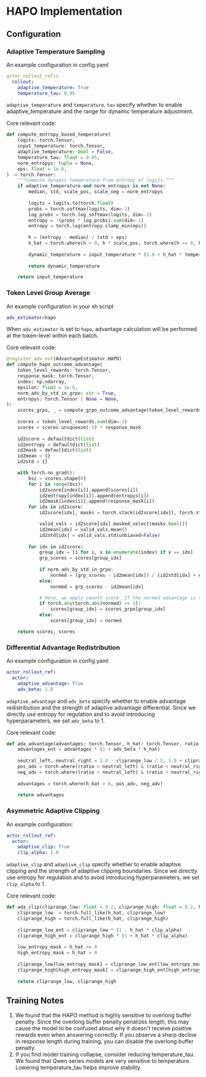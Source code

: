 # HAPO Implementation

## Configuration

### Adaptive Temperature Sampling

An example configuration in config.yaml

```yaml
actor_rollout_ref::
  rollout:
    adaptive_temperature: True
    temperature_tau: 0.05
```

`adaptive_temperature` and `temperature_tau` specify whether to enable adaptive_temperature and the range for dynamic temperature adjustment.

Core relevant code:

```python
def compute_entropy_based_temperature(
    logits: torch.Tensor,
    input_temperature: torch.Tensor,
    adaptive_temperature: bool = False,
    temperature_tau: float = 0.05,
    norm_entropys: tuple = None,
    eps: float = 1e-6,
) -> torch.Tensor:
    """Compute dynamic temperature from entropy of logits."""
    if adaptive_temperature and norm_entropys is not None:
        median, std, scale_pos, scale_neg = norm_entropys
      
        logits = logits.to(torch.float)
        probs = torch.softmax(logits, dim=-1)
        log_probs = torch.log_softmax(logits, dim=-1)
        entropy = -(probs * log_probs).sum(dim=-1)
        entropy = torch.log(entropy.clamp_min(eps))
                  
        h = (entropy - median) / (std + eps)
        h_hat = torch.where(h > 0, h * scale_pos, torch.where(h <= 0, h * scale_neg, torch.zeros_like(h))).clamp(-1, 1)
                  
        dynamic_temperature = input_temperature * (1.0 + h_hat * temperature_tau)
                  
        return dynamic_temperature

    return input_temperature
```

### Token Level Group Average

An example configuration in your sh script

```bash
adv_estimator=hapo
```

When `adv_estimator` is set to `hapo`, advantage calculation will be performed at the token-level within each batch.

Core relevant code:

```python
@register_adv_est(AdvantageEstimator.HAPO)
def compute_hapo_outcome_advantage(
    token_level_rewards: torch.Tensor,
    response_mask: torch.Tensor,
    index: np.ndarray,
    epsilon: float = 1e-6,
    norm_adv_by_std_in_grpo: str = True,
    entropys: torch.Tensor | None = None,
):
    scores_grpo, _ = compute_grpo_outcome_advantage(token_level_rewards, response_mask, index, epsilon, norm_adv_by_std_in_grpo)
    
    scores = token_level_rewards.sum(dim=-1)
    scores = scores.unsqueeze(-1) * response_mask
    
    id2score = defaultdict(list)
    id2entropy = defaultdict(list)
    id2mask = defaultdict(list)
    id2mean = {}
    id2std = {}

    with torch.no_grad():
        bsz = scores.shape[0]
        for i in range(bsz):
            id2score[index[i]].append(scores[i])
            id2entropy[index[i]].append(entropys[i])
            id2mask[index[i]].append(response_mask[i])
        for idx in id2score:
            id2score[idx], masks = torch.stack(id2score[idx]), torch.stack(id2mask[idx])

            valid_vals = id2score[idx].masked_select(masks.bool())
            id2mean[idx] = valid_vals.mean()
            id2std[idx] = valid_vals.std(unbiased=False)
        
        for idx in id2score:
            group_idx = [i for i, x in enumerate(index) if x == idx]
            grp_scores = scores[group_idx]
            
            if norm_adv_by_std_in_grpo:
                normed = (grp_scores - id2mean[idx]) / (id2std[idx] + epsilon)
            else:
                normed = grp_scores - id2mean[idx]

            # Here, we apply smooth score. If the normed advantage is too large, we use the GRPO advantage instead.
            if torch.any(torch.abs(normed) >= 5):
                scores[group_idx] = scores_grpo[group_idx]
            else:
                scores[group_idx] = normed

    return scores, scores
```

### Differential Advantage Redistribution

An example configuration in config.yaml

```yaml
actor_rollout_ref:
  actor:
    adaptive_advantage: True 
    adv_beta: 1.0
```

`adaptive_advantage` and `adv_beta` specify whether to enable advantage redistribution and the strength of adaptive advantage differential. Since we directly use entropy for regulation and to avoid introducing hyperparameters, we set `adv_beta` to 1.

Core relevant code:

```python
def ada_advantage(advantages: torch.Tensor, h_hat: torch.Tensor, ratio: torch.Tensor, cliprange_low: torch.Tensor, cliprange_high: torch.Tensor, adv_beta: float = 1.0): 
    advantages_ent = advantages * (1 + adv_beta * h_hat)
    
    neutral_left, neutral_right = 1.0 - cliprange_low / 2, 1.0 + cliprange_high / 2
    pos_adv = torch.where((ratio > neutral_left) & (ratio < neutral_right), advantages, advantages_ent)
    neg_adv = torch.where((ratio > neutral_left) & (ratio < neutral_right), advantages_ent, advantages)
    
    advantages = torch.where(h_hat > 0, pos_adv, neg_adv)
        
    return advantages
```

### Asymmetric Adaptive Clipping

An example configuration:

```yaml
actor_rollout_ref:
  actor:
    adaptive_clip: True 
    clip_alpha: 1.0
```

`adaptive_clip` and `adaptive_clip` specify whether to enable adaptive clipping and the strength of adaptive clipping boundaries. Since we directly use entropy for regulation and to avoid introducing hyperparameters, we set `clip_alpha` to 1.

Core relevant code:

```python
def ada_clip(cliprange_low: float = 0.2, cliprange_high: float = 0.2, h_hat: torch.Tensor = None, clip_alpha: float = 1.0):
    cliprange_low  = torch.full_like(h_hat, cliprange_low)
    cliprange_high = torch.full_like(h_hat, cliprange_high)
        
    cliprange_low_ent = cliprange_low * (1 - h_hat * clip_alpha)
    cliprange_high_ent = cliprange_high * (1 + h_hat * clip_alpha)
    
    low_entropy_mask = h_hat <= 0
    high_entropy_mask = h_hat > 0
        
    cliprange_low[low_entropy_mask] = cliprange_low_ent[low_entropy_mask]
    cliprange_high[high_entropy_mask] = cliprange_high_ent[high_entropy_mask]
        
    return cliprange_low, cliprange_high
```

## Training Notes
1. We found that the HAPO method is highly sensitive to overlong buffer penalty. Since the overlong buffer penalty penalizes length, this may cause the model to be confused about why it doesn't receive positive rewards even when answering correctly. If you observe a sharp decline in response length during training, you can disable the overlong buffer penalty.
2. If you find model training collapse, consider reducing temperature_tau. We found that Qwen series models are very sensitive to temperature. Lowering temperature_tau helps improve stability. 